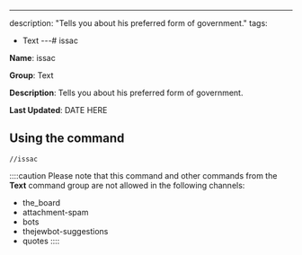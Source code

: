 ---
description: "Tells you about his preferred form of government."
tags:
  - Text
---# issac

**Name**: issac

**Group**: Text

**Description**: Tells you about his preferred form of government.

**Last Updated**: DATE HERE

## Using the command

    //issac

::::caution Please note that this command and other commands from the **Text** command group are not allowed in the following channels:
- the_board
- attachment-spam
- bots
- thejewbot-suggestions
- quotes
::::